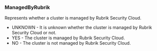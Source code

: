 ### ManagedByRubrik
Represents whether a cluster is managed by Rubrik Security Cloud.

- UNKNOWN - It is unknown whether the cluster is managed by Rubrik Security Cloud or not.
- YES - The cluster is managed by Rubrik Security Cloud.
- NO - The cluster is not managed by Rubrik Security Cloud.
